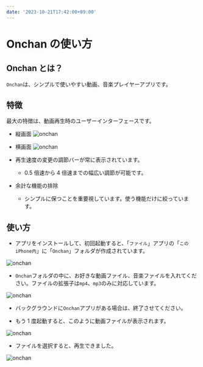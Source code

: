 ```yaml
---
date: '2023-10-21T17:42:00+09:00'
---
```


# Onchan の使い方

## Onchan とは？

`Onchan`は、シンプルで使いやすい動画、音楽プレイヤーアプリです。

## 特徴

最大の特徴は、動画再生時のユーザーインターフェースです。

- 縦画面
  ![onchan](/static/onchan/4.png 'onchan-1')

- 横画面
  ![onchan](/static/onchan/5.png 'onchan-1')

- 再生速度の変更の調節バーが常に表示されています。

  - 0.5 倍速から 4 倍速までの幅広い調節が可能です。

- 余計な機能の排除
  - シンプルに保つことを重要視しています。使う機能だけに絞っています。

## 使い方

- アプリをインストールして、初回起動すると、「`ファイル`」アプリの「`このiPhone内`」に「`Onchan`」フォルダが作成されています。

![onchan](/static/onchan/1.png 'onchan-1')

- `Onchan`フォルダの中に、お好きな動画ファイル、音楽ファイルを入れてください。ファイルの拡張子は`mp4`、`mp3`のみに対応しています。

![onchan](/static/onchan/2.png 'onchan-1')

- バックグラウンドに`Onchan`アプリがある場合は、終了させてください。

- もう 1 度起動すると、このように動画ファイルが表示されます。

![onchan](/static/onchan/3.png 'onchan-1')

- ファイルを選択すると、再生できました。

![onchan](/static/onchan/4.png 'onchan-1')
